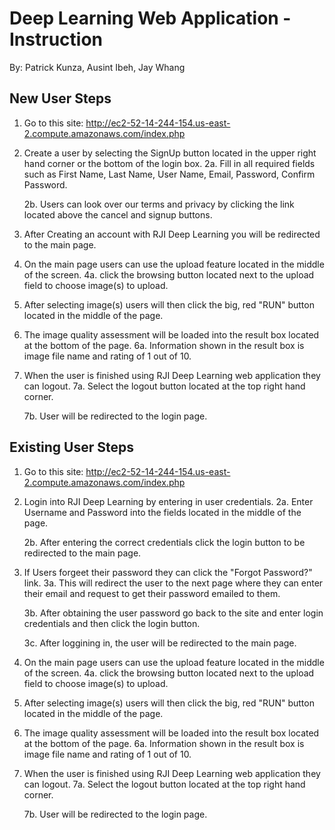 # Deep Learning Web Application - Instruction
By: Patrick Kunza, Ausint Ibeh, Jay Whang

## New User Steps
   1. Go to this site: http://ec2-52-14-244-154.us-east-2.compute.amazonaws.com/index.php
   
   2. Create a user by selecting the SignUp button located in the upper right hand corner or the bottom of the login box.
      2a. Fill in all required fields such as First Name, Last Name, User Name, Email, Password, Confirm Password.
      
      2b. Users can look over our terms and privacy by clicking the link located above the cancel and signup buttons.
  
   3. After Creating an account with RJI Deep Learning you will be redirected to the main page.
   
   4. On the main page users can use the upload feature located in the middle of the screen.
      4a. click the browsing button located next to the upload field to choose image(s) to upload.
   
   5. After selecting image(s) users will then click the big, red "RUN" button located in the middle of the page.
   
   6. The image quality assessment will be loaded into the result box located at the bottom of the page.
      6a. Information shown in the result box is image file name and rating of 1 out of 10.
      
   7. When the user is finished using RJI Deep Learning web application they can logout.
      7a. Select the logout button located at the top right hand corner.
      
      7b. User will be redirected to the login page.
  
  
## Existing User Steps
   1. Go to this site: http://ec2-52-14-244-154.us-east-2.compute.amazonaws.com/index.php
   
   2. Login into RJI Deep Learning by entering in user credentials.
      2a. Enter Username and Password into the fields located in the middle of the page.
      
      2b. After entering the correct credentials click the login button to be redirected to the main page.
      
   3. If Users forgeet their password they can click the "Forgot Password?" link.
      3a. This will redirect the user to the next page where they can enter their email and request to get their password emailed to             them.
      
      3b. After obtaining the user password go back to the site and enter login credentials and then click the login button.
      
      3c. After loggining in, the user will be redirected to the main page.
   
   4. On the main page users can use the upload feature located in the middle of the screen.
      4a. click the browsing button located next to the upload field to choose image(s) to upload.
   
   5. After selecting image(s) users will then click the big, red "RUN" button located in the middle of the page.
   
   6. The image quality assessment will be loaded into the result box located at the bottom of the page.
      6a. Information shown in the result box is image file name and rating of 1 out of 10.
      
   7. When the user is finished using RJI Deep Learning web application they can logout.
      7a. Select the logout button located at the top right hand corner.
      
      7b. User will be redirected to the login page.
